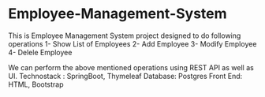 # Employee-Management-System
 This is Employee Management System project designed to do following operations
 1- Show List of Employees
 2- Add Employee
 3- Modify Employee
 4- Delele Employee 

 We can perform the above mentioned operations using REST API as well as UI.
 Technostack : SpringBoot, Thymeleaf
 Database: Postgres
 Front End: HTML, Bootstrap
